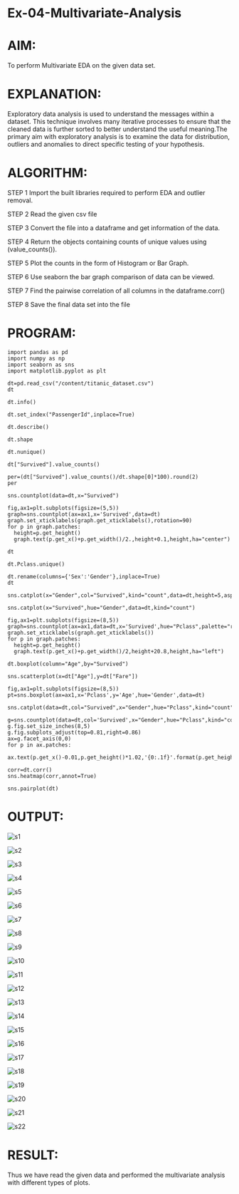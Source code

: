# Ex-04-Multivariate-Analysis

# AIM:
To perform Multivariate EDA on the given data set.

# EXPLANATION:
Exploratory data analysis is used to understand the messages within a dataset. This technique involves many iterative processes to ensure that the cleaned data is further sorted to better understand the useful meaning.The primary aim with exploratory analysis is to examine the data for distribution, outliers and anomalies to direct specific testing of your hypothesis.

# ALGORITHM:
STEP 1
Import the built libraries required to perform EDA and outlier removal.

STEP 2
Read the given csv file

STEP 3
Convert the file into a dataframe and get information of the data.

STEP 4
Return the objects containing counts of unique values using (value_counts()).

STEP 5
Plot the counts in the form of Histogram or Bar Graph.

STEP 6
Use seaborn the bar graph comparison of data can be viewed.

STEP 7
Find the pairwise correlation of all columns in the dataframe.corr()

STEP 8
Save the final data set into the file

# PROGRAM:

```
import pandas as pd
import numpy as np
import seaborn as sns
import matplotlib.pyplot as plt

dt=pd.read_csv("/content/titanic_dataset.csv")
dt

dt.info()

dt.set_index("PassengerId",inplace=True)

dt.describe()

dt.shape

dt.nunique()

dt["Survived"].value_counts()

per=(dt["Survived"].value_counts()/dt.shape[0]*100).round(2)
per

sns.countplot(data=dt,x="Survived")

fig,ax1=plt.subplots(figsize=(5,5))
graph=sns.countplot(ax=ax1,x='Survived',data=dt)
graph.set_xticklabels(graph.get_xticklabels(),rotation=90)
for p in graph.patches:
  height=p.get_height()
  graph.text(p.get_x()+p.get_width()/2.,height+0.1,height,ha="center")

dt

dt.Pclass.unique()

dt.rename(columns={'Sex':'Gender'},inplace=True)
dt

sns.catplot(x="Gender",col="Survived",kind="count",data=dt,height=5,aspect=.7)

sns.catplot(x="Survived",hue="Gender",data=dt,kind="count")

fig,ax1=plt.subplots(figsize=(8,5))
graph=sns.countplot(ax=ax1,data=dt,x='Survived',hue="Pclass",palette="rainbow")
graph.set_xticklabels(graph.get_xticklabels())
for p in graph.patches:
  height=p.get_height()
  graph.text(p.get_x()+p.get_width()/2,height+20.8,height,ha="left")

dt.boxplot(column="Age",by="Survived")

sns.scatterplot(x=dt["Age"],y=dt["Fare"])

fig,ax1=plt.subplots(figsize=(8,5))
pt=sns.boxplot(ax=ax1,x='Pclass',y='Age',hue='Gender',data=dt)

sns.catplot(data=dt,col="Survived",x="Gender",hue="Pclass",kind="count")

g=sns.countplot(data=dt,col='Survived',x="Gender",hue="Pclass",kind="count",legend=True)
g.fig.set_size_inches(8,5)
g.fig.subplots_adjust(top=0.81,right=0.86)
ax=g.facet_axis(0,0)
for p in ax.patches:
  ax.text(p.get_x()-0.01,p.get_height()*1.02,'{0:.1f}'.format(p.get_height()),color='red',rotation='horizontal',size='small')

corr=dt.corr()
sns.heatmap(corr,annot=True)

sns.pairplot(dt)
```
# OUTPUT:

![s1](https://github.com/SmritiManikand/Ex-04-Multivariate-Analysis/assets/113674204/9ec49c85-571d-4a05-80f5-4ab0c59afb11)

![s2](https://github.com/SmritiManikand/Ex-04-Multivariate-Analysis/assets/113674204/b9dd308b-3767-42cb-af63-15495207484f)

![s3](https://github.com/SmritiManikand/Ex-04-Multivariate-Analysis/assets/113674204/674ac423-cd06-4d88-9372-f63bbc306a45)

![s4](https://github.com/SmritiManikand/Ex-04-Multivariate-Analysis/assets/113674204/6af74ca7-72d3-4ac3-a0c6-499800f307b1)

![s5](https://github.com/SmritiManikand/Ex-04-Multivariate-Analysis/assets/113674204/4e2f6e7b-8765-42a6-af5f-26ac9507f051)

![s6](https://github.com/SmritiManikand/Ex-04-Multivariate-Analysis/assets/113674204/1a20b9b3-6d21-4695-851c-550bcfbabf9b)

![s7](https://github.com/SmritiManikand/Ex-04-Multivariate-Analysis/assets/113674204/1397c8d4-49ad-4ae2-9701-f896ae772247)

![s8](https://github.com/SmritiManikand/Ex-04-Multivariate-Analysis/assets/113674204/f1e098d3-5952-4896-ae1f-053bac5ed0b4)

![s9](https://github.com/SmritiManikand/Ex-04-Multivariate-Analysis/assets/113674204/0d0ac2a6-4e7d-4509-a9eb-d48492714b38)

![s10](https://github.com/SmritiManikand/Ex-04-Multivariate-Analysis/assets/113674204/5554793b-815d-4ac5-abbf-067dcb096a37)

![s11](https://github.com/SmritiManikand/Ex-04-Multivariate-Analysis/assets/113674204/021c4fd3-c53f-4ec5-9d9a-987f42b545b7)

![s12](https://github.com/SmritiManikand/Ex-04-Multivariate-Analysis/assets/113674204/2f5adf47-6771-430b-b73c-410fb397b555)

![s13](https://github.com/SmritiManikand/Ex-04-Multivariate-Analysis/assets/113674204/1816e87a-9830-4140-a576-b61da3f981a3)

![s14](https://github.com/SmritiManikand/Ex-04-Multivariate-Analysis/assets/113674204/f3eb2e3d-46b3-4749-bf34-8efce0dea7e1)

![s15](https://github.com/SmritiManikand/Ex-04-Multivariate-Analysis/assets/113674204/a82051e0-9ba5-4f3a-9175-05334e601d2a)

![s16](https://github.com/SmritiManikand/Ex-04-Multivariate-Analysis/assets/113674204/c36980fc-288e-43a8-8b05-a2767f32358a)

![s17](https://github.com/SmritiManikand/Ex-04-Multivariate-Analysis/assets/113674204/1d03b627-be10-4210-bdac-e9c63da42f27)

![s18](https://github.com/SmritiManikand/Ex-04-Multivariate-Analysis/assets/113674204/030ea31d-67d8-4fee-8cc2-9592958f0215)

![s19](https://github.com/SmritiManikand/Ex-04-Multivariate-Analysis/assets/113674204/0ddee718-072f-4d2c-b325-f36f58e48085)

![s20](https://github.com/SmritiManikand/Ex-04-Multivariate-Analysis/assets/113674204/c0057e0e-2fc2-4a73-8602-81830d81de5f)

![s21](https://github.com/SmritiManikand/Ex-04-Multivariate-Analysis/assets/113674204/5c7314c3-d54b-4f82-a216-054531a15f76)

![s22](https://github.com/SmritiManikand/Ex-04-Multivariate-Analysis/assets/113674204/97296cd1-7b11-4b1f-9295-eee086ec5af8)

# RESULT:
Thus we have read the given data and performed the multivariate analysis with different types of plots.

